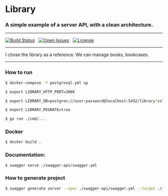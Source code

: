 # Library

### A simple example of a server API, with a clean architecture.

***

[![Build Status](https://api.travis-ci.com/MarlikAlmighty/library.svg?branch=master&status=passed)](https://travis-ci.org/MarlikAlmighty/library) &nbsp;
[![Open Issues](https://img.shields.io/github/issues/google/fresnel)](https://github.com/MarlikAlmighty/library/issues)  &nbsp; 
[![License](https://img.shields.io/badge/License-MIT%201.0-orange.svg)](https://github.com/MarlikAlmighty/library/blob/master/LICENSE) &nbsp; 

***

I chose the library as a reference. We can manage books, bookcases.

***

### How to run
```sh
$ docker-compose -f postgresql.yml up

$ export LIBRARY_HTTP_PORT=3000

$ export LIBRARY_DB=postgres://user:password@localhost:5432/library?sslmode=disable

$ export LIBRARY_MIGRATE=true

$ go run ./cmd/...
```

### Docker
```sh
$ docker build .
```

### Documentation: 
```sh
$ swagger serve ./swagger-api/swagger.yml
```

### How to generate project
```sh
$ swagger generate server --spec ./swagger-api/swagger.yml --target ./internal/gen -C ./swagger-templates/default-server.yml --template-dir ./swagger-templates --name library
```